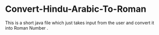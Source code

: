 # Convert-Hindu-Arabic-To-Roman

This is a short java file which just takes input from the user and convert it into Roman Number . 
